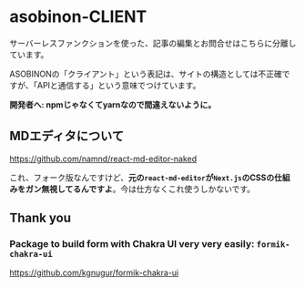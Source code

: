 # asobinon-CLIENT

サーバーレスファンクションを使った、記事の編集とお問合せはこちらに分離しています。

ASOBINONの「クライアント」という表記は、サイトの構造としては不正確ですが、「APIと通信する」という意味でつけています。

**開発者へ: npmじゃなくてyarnなので間違えないように。**

## MDエディタについて

<https://github.com/namnd/react-md-editor-naked>

これ、フォーク版なんですけど、**元の`react-md-editor`が`Next.js`のCSSの仕組みをガン無視してるんですよ**。今は仕方なくこれ使うしかないです。

## Thank you

### Package to build form with Chakra UI very very easily: `formik-chakra-ui`

https://github.com/kgnugur/formik-chakra-ui
